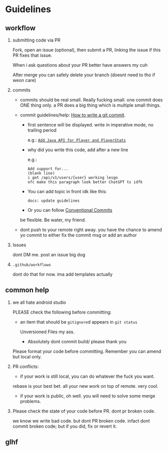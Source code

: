 # Guidelines

## workflow

1. submitting code via PR

   Fork, open an issue (optional), then submit a PR, linking the issue if this PR fixes that issue.

   When i ask questions about your PR better have answers my cuh

   After merge you can safely delete your branch (doesnt need to tho if weon care)

2. commits

    - commits should be real small. Really fucking small. one commit does ONE thing only. a PR does
      a big thing which is multiple small things.
    - commit guidelines/help: [How to write a git commit](https://cbea.ms/git-commit/).

        - first sentence will be displayed. write in imperative mode, no trailing period

          e.g.: [`Add Java API for Player and PlayerStats`][1]

        - why did you write this code, add after a new line

          e.g.:

          ```text
          Add support for...
          (blank line)
          i got /api/v1/users/{user} working lesgo
          ofc make this paragraph look better ChatGPT ts idfk
          ```

        - You can add topic in front idk like this:

          `docs: update guidelines`

        - Or you can follow [Conventional Commits](https://www.conventionalcommits.org/)

      be flexible. Be water, my friend.

    - dont push to your remote right away. you have the chance to amend yo commit to either fix the
      commit msg or add an author

   [1]: 9fb5066

3. Issues

   dont DM me. post an issue big dog

4. `.github/workflows`

   dont do that for now. ima add templates actually

## common help

1. we all hate android studio

   PLEASE check the following before committing:

    - an item that should be `gitignore`d appears in `git status`

      Unversioned Files my ass.

        - Absolutely dont commit build/ please thank you

   Please format your code before committing. Remember you can amend but local only.

2. PR conflicts:

    - if your work is still local, you can do whatever the fuck you want.

   rebase is your best bet. all your new work on top of remote. very cool.

    - if your work is public, oh well. you will need to solve some merge problems.

3. Please check the state of your code before PR. dont pr broken code.

   we know we write bad code. but dont PR broken code. infact dont commit broken code; but if you
   did, fix or revert it.

## glhf
